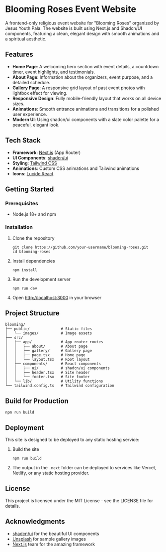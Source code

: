 # Blooming Roses Event Website

A frontend-only religious event website for "Blooming Roses" organized by Jesus Youth Pala. The website is built using Next.js and Shadcn/UI components, featuring a clean, elegant design with smooth animations and a spiritual aesthetic.

## Features

- **Home Page**: A welcoming hero section with event details, a countdown timer, event highlights, and testimonials.
- **About Page**: Information about the organizers, event purpose, and a detailed schedule.
- **Gallery Page**: A responsive grid layout of past event photos with lightbox effect for viewing.
- **Responsive Design**: Fully mobile-friendly layout that works on all device sizes.
- **Animations**: Smooth entrance animations and transitions for a polished user experience.
- **Modern UI**: Using shadcn/ui components with a slate color palette for a peaceful, elegant look.

## Tech Stack

- **Framework**: [Next.js](https://nextjs.org/) (App Router)
- **UI Components**: [shadcn/ui](https://ui.shadcn.com/)
- **Styling**: [Tailwind CSS](https://tailwindcss.com/)
- **Animations**: Custom CSS animations and Tailwind animations
- **Icons**: [Lucide React](https://lucide.dev/docs/lucide-react)

## Getting Started

### Prerequisites

- Node.js 18+ and npm

### Installation

1. Clone the repository
   ```
   git clone https://github.com/your-username/blooming-roses.git
   cd blooming-roses
   ```

2. Install dependencies
   ```
   npm install
   ```

3. Run the development server
   ```
   npm run dev
   ```

4. Open [http://localhost:3000](http://localhost:3000) in your browser

## Project Structure

```
blooming/
├── public/              # Static files
│   └── images/          # Image assets
├── src/
│   ├── app/             # App router routes
│   │   ├── about/       # About page
│   │   ├── gallery/     # Gallery page
│   │   ├── page.tsx     # Home page
│   │   └── layout.tsx   # Root layout
│   ├── components/      # React components
│   │   ├── ui/          # shadcn/ui components
│   │   ├── header.tsx   # Site header
│   │   └── footer.tsx   # Site footer
│   └── lib/             # Utility functions
└── tailwind.config.ts   # Tailwind configuration
```

## Build for Production

```
npm run build
```

## Deployment

This site is designed to be deployed to any static hosting service:

1. Build the site
   ```
   npm run build
   ```

2. The output in the `.next` folder can be deployed to services like Vercel, Netlify, or any static hosting provider.

## License

This project is licensed under the MIT License - see the LICENSE file for details.

## Acknowledgments

- [shadcn/ui](https://ui.shadcn.com/) for the beautiful UI components
- [Unsplash](https://unsplash.com/) for sample gallery images
- [Next.js](https://nextjs.org/) team for the amazing framework
